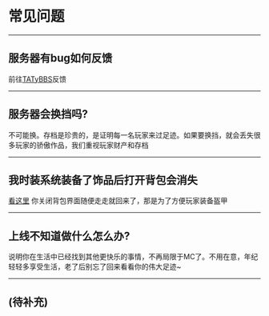 # 常见问题

---

## 服务器有bug如何反馈

前往[TATyBBS](https://bbs.tatysmp.love/index.php?forums/bug%E5%8F%8D%E9%A6%88.5/)反馈

---

## 服务器会换挡吗?

不可能换。存档是珍贵的，是证明每一名玩家来过足迹。如果要换挡，就会丢失很多玩家的骄傲作品，我们重视玩家财产和存档

---

## 我时装系统装备了饰品后打开背包会消失

[看这里](https://wiki.tatysmp.love/#/Play/CosPlay/README?id=%e4%bb%96%e4%bc%9a%e5%bd%b1%e5%93%8d%e6%88%91%e8%a3%85%e5%a4%87%e7%9a%84%e7%9b%94%e7%94%b2%e5%90%97) 你关闭背包界面随便走走就回来了，那是为了方便玩家装备盔甲

---

## 上线不知道做什么怎么办?

说明你在生活中已经找到其他更快乐的事情，不再局限于MC了。不用在意，年纪轻轻多享受生活，老了后别忘了回来看看你的伟大足迹~

---

## (待补充)
